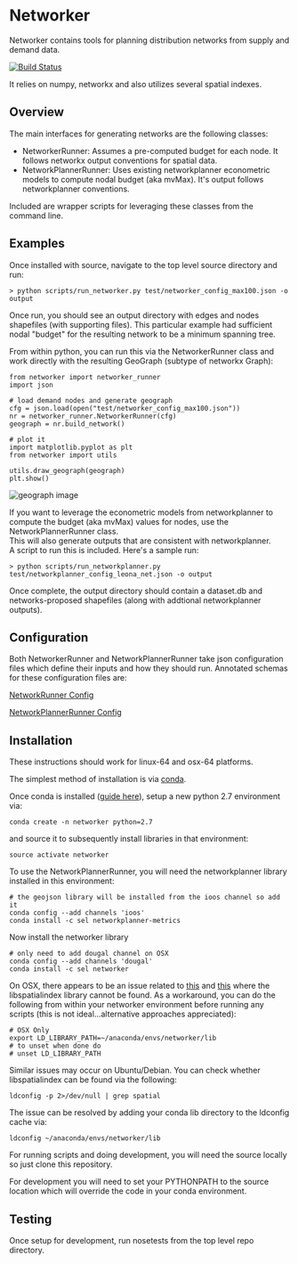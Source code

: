 # Networker

Networker contains tools for planning distribution networks from supply and demand data.  

[![Build Status](https://travis-ci.org/SEL-Columbia/networker.svg?branch=master)](https://travis-ci.org/SEL-Columbia/networker.svg?branch=master)

It relies on numpy, networkx and also utilizes several spatial indexes.  

## Overview 

The main interfaces for generating networks are the following classes:
- NetworkerRunner:  Assumes a pre-computed budget for each node.  It follows 
networkx output conventions for spatial data. 
- NetworkPlannerRunner:  Uses existing networkplanner econometric models
to compute nodal budget (aka mvMax).  It's output follows networkplanner 
conventions.  

Included are wrapper scripts for leveraging these classes from the command line.  

## Examples

Once installed with source, navigate to the top level source directory and run:

```
> python scripts/run_networker.py test/networker_config_max100.json -o output
```

Once run, you should see an output directory with edges and nodes shapefiles 
(with supporting files).  This particular example had sufficient nodal "budget"
for the resulting network to be a minimum spanning tree.  

From within python, you can run this via the NetworkerRunner class and work
directly with the resulting GeoGraph (subtype of networkx Graph):

```
from networker import networker_runner
import json

# load demand nodes and generate geograph
cfg = json.load(open("test/networker_config_max100.json"))
nr = networker_runner.NetworkerRunner(cfg)
geograph = nr.build_network()

# plot it
import matplotlib.pyplot as plt
from networker import utils

utils.draw_geograph(geograph)
plt.show()
```

![geograph image](http://i.imgur.com/r7ei1VR.png)

If you want to leverage the econometric models from networkplanner to compute 
the budget (aka mvMax) values for nodes, use the NetworkPlannerRunner class.  
This will also generate outputs that are consistent with networkplanner.  
A script to run this is included.  Here's a sample run:

```
> python scripts/run_networkplanner.py test/networkplanner_config_leona_net.json -o output
```

Once complete, the output directory should contain a dataset.db and networks-proposed 
shapefiles (along with addtional networkplanner outputs).  

## Configuration

Both NetworkerRunner and NetworkPlannerRunner take json configuration files
which define their inputs and how they should run.  Annotated schemas for these
configuration files are:

[NetworkRunner Config](https://github.com/SEL-Columbia/networker/blob/master/networker/networker_config_schema.json)

[NetworkPlannerRunner Config](https://github.com/SEL-Columbia/networker/blob/master/networker/networkplanner_config_schema.json)

## Installation

These instructions should work for linux-64 and osx-64 platforms.  

The simplest method of installation is via [conda](http://www.continuum.io/blog/conda).  

Once conda is installed ([guide here](http://docs.continuum.io/anaconda/install.html)), 
setup a new python 2.7 environment via:

```
conda create -n networker python=2.7
```

and source it to subsequently install libraries in that environment:
```
source activate networker
```

To use the NetworkPlannerRunner, you will need the networkplanner library 
installed in this environment:

```
# the geojson library will be installed from the ioos channel so add it
conda config --add channels 'ioos'
conda install -c sel networkplanner-metrics
```

Now install the networker library

```
# only need to add dougal channel on OSX
conda config --add channels 'dougal'
conda install -c sel networker
```

On OSX, there appears to be an issue related to [this](https://github.com/conda/conda/issues/308) and [this](https://github.com/ioos/conda-recipes/issues/141) where the libspatialindex library cannot be found.  As a workaround, you can do the following from within your networker environment before running any scripts (this is not ideal...alternative approaches appreciated):  

```
# OSX Only
export LD_LIBRARY_PATH=~/anaconda/envs/networker/lib
# to unset when done do
# unset LD_LIBRARY_PATH
``` 

Similar issues may occur on Ubuntu/Debian.  You can check whether libspatialindex can be found via the following:

```
ldconfig -p 2>/dev/null | grep spatial
```

The issue can be resolved by adding your conda lib directory to the ldconfig cache via:

```
ldconfig ~/anaconda/envs/networker/lib
```

For running scripts and doing development, you will need the source locally so
just clone this repository.  

For development you will need to set your PYTHONPATH to the source location which will override the code in your conda environment.  

## Testing

Once setup for development, run nosetests from the top level repo directory. 
